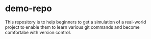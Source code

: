 # demo-repo
This repository is to help beginners to get a simulation of a real-world project to enable them to learn various git commands and become comfortabe with version control.
